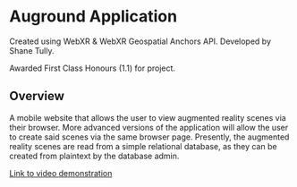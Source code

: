 # Auground Application

Created using WebXR & WebXR Geospatial Anchors API. Developed by Shane Tully.

Awarded First Class Honours (1.1) for project.

## Overview
A mobile website that allows the user to view augmented reality scenes via their browser. More advanced versions of the application will allow the user to create said scenes via the same browser page. Presently, the augmented reality scenes are read from a simple relational database, as they can be created from plaintext by the database admin.

[Link to video demonstration](https://www.youtube.com/watch?v=4ISlBnoGGiE)

